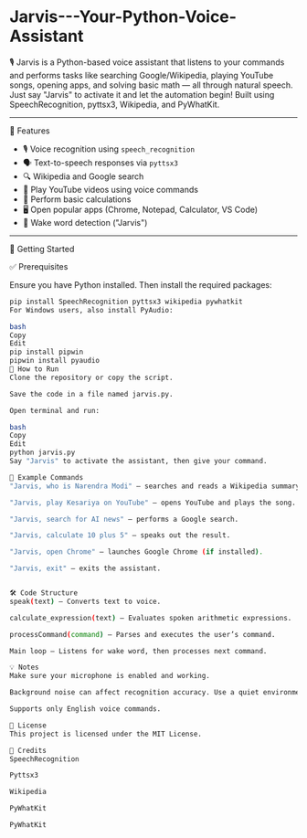 # Jarvis---Your-Python-Voice-Assistant
🎙️ Jarvis is a Python-based voice assistant that listens to your commands and performs tasks like searching Google/Wikipedia, playing YouTube songs, opening apps, and solving basic math — all through natural speech. Just say "Jarvis" to activate it and let the automation begin! Built using SpeechRecognition, pyttsx3, Wikipedia, and PyWhatKit.

---

🎯 Features

- 🎙️ Voice recognition using `speech_recognition`
- 🗣️ Text-to-speech responses via `pyttsx3`
- 🔍 Wikipedia and Google search
- 🎵 Play YouTube videos using voice commands
- 🧮 Perform basic calculations
- 🖥️ Open popular apps (Chrome, Notepad, Calculator, VS Code)
- 🧠 Wake word detection ("Jarvis")

---
 🚀 Getting Started

 ✅ Prerequisites

Ensure you have Python installed. Then install the required packages:

```bash
pip install SpeechRecognition pyttsx3 wikipedia pywhatkit
For Windows users, also install PyAudio:

bash
Copy
Edit
pip install pipwin
pipwin install pyaudio
🔧 How to Run
Clone the repository or copy the script.

Save the code in a file named jarvis.py.

Open terminal and run:

bash
Copy
Edit
python jarvis.py
Say "Jarvis" to activate the assistant, then give your command.

🧪 Example Commands
"Jarvis, who is Narendra Modi" – searches and reads a Wikipedia summary.

"Jarvis, play Kesariya on YouTube" – opens YouTube and plays the song.

"Jarvis, search for AI news" – performs a Google search.

"Jarvis, calculate 10 plus 5" – speaks out the result.

"Jarvis, open Chrome" – launches Google Chrome (if installed).

"Jarvis, exit" – exits the assistant.


🛠️ Code Structure
speak(text) – Converts text to voice.

calculate_expression(text) – Evaluates spoken arithmetic expressions.

processCommand(command) – Parses and executes the user’s command.

Main loop – Listens for wake word, then processes next command.

💡 Notes
Make sure your microphone is enabled and working.

Background noise can affect recognition accuracy. Use a quiet environment.

Supports only English voice commands.

📄 License
This project is licensed under the MIT License.

🙌 Credits
SpeechRecognition

Pyttsx3

Wikipedia

PyWhatKit

PyWhatKit
